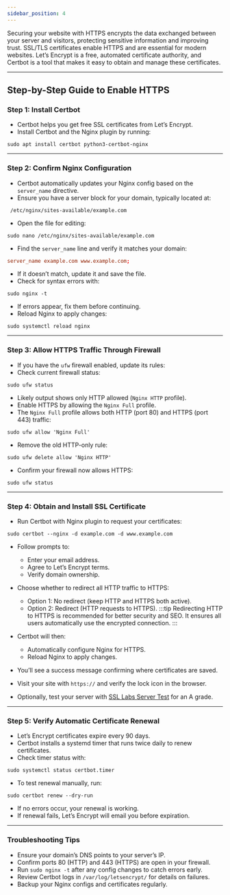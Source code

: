 ```yaml
---
sidebar_position: 4
---
```


Securing your website with HTTPS encrypts the data exchanged between your server and visitors, protecting sensitive information and improving trust. SSL/TLS certificates enable HTTPS and are essential for modern websites. Let’s Encrypt is a free, automated certificate authority, and Certbot is a tool that makes it easy to obtain and manage these certificates.

---

## Step-by-Step Guide to Enable HTTPS

### Step 1: Install Certbot

- Certbot helps you get free SSL certificates from Let’s Encrypt.
- Install Certbot and the Nginx plugin by running:

```shell
sudo apt install certbot python3-certbot-nginx
```

---

### Step 2: Confirm Nginx Configuration

- Certbot automatically updates your Nginx config based on the `server_name` directive.
- Ensure you have a server block for your domain, typically located at:

```shell
 /etc/nginx/sites-available/example.com
```

- Open the file for editing:

```shell
sudo nano /etc/nginx/sites-available/example.com
```

- Find the `server_name` line and verify it matches your domain:

```conf
server_name example.com www.example.com;
```

- If it doesn’t match, update it and save the file.
- Check for syntax errors with:

```shell
sudo nginx -t
```

- If errors appear, fix them before continuing.
- Reload Nginx to apply changes:

```shell
sudo systemctl reload nginx
```

---

### Step 3: Allow HTTPS Traffic Through Firewall

- If you have the `ufw` firewall enabled, update its rules:
- Check current firewall status:

```shell
sudo ufw status
```

- Likely output shows only HTTP allowed (`Nginx HTTP` profile).
- Enable HTTPS by allowing the `Nginx Full` profile.
- The `Nginx Full` profile allows both HTTP (port 80) and HTTPS (port 443) traffic:

```shell
sudo ufw allow 'Nginx Full'
```

- Remove the old HTTP-only rule:

```shell
sudo ufw delete allow 'Nginx HTTP'
```

- Confirm your firewall now allows HTTPS:

```shell
sudo ufw status
```

---

### Step 4: Obtain and Install SSL Certificate

- Run Certbot with Nginx plugin to request your certificates:

```shell
sudo certbot --nginx -d example.com -d www.example.com
```

- Follow prompts to:
  - Enter your email address.
  - Agree to Let’s Encrypt terms.
  - Verify domain ownership.
- Choose whether to redirect all HTTP traffic to HTTPS:

  - Option 1: No redirect (keep HTTP and HTTPS both active).
  - Option 2: Redirect (HTTP requests to HTTPS).
    :::tip
    Redirecting HTTP to HTTPS is recommended for better security and SEO. It ensures all users automatically use the encrypted connection.
    :::

- Certbot will then:
  - Automatically configure Nginx for HTTPS.
  - Reload Nginx to apply changes.
- You’ll see a success message confirming where certificates are saved.
- Visit your site with `https://` and verify the lock icon in the browser.
- Optionally, test your server with [SSL Labs Server Test](https://www.ssllabs.com/ssltest/)
  for an A grade.

---

### Step 5: Verify Automatic Certificate Renewal

- Let’s Encrypt certificates expire every 90 days.
- Certbot installs a systemd timer that runs twice daily to renew certificates.
- Check timer status with:

```shell
sudo systemctl status certbot.timer
```

- To test renewal manually, run:

```shell
sudo certbot renew --dry-run
```

- If no errors occur, your renewal is working.
- If renewal fails, Let’s Encrypt will email you before expiration.

---

### Troubleshooting Tips

- Ensure your domain’s DNS points to your server’s IP.
- Confirm ports 80 (HTTP) and 443 (HTTPS) are open in your firewall.
- Run `sudo nginx -t` after any config changes to catch errors early.
- Review Certbot logs in `/var/log/letsencrypt/` for details on failures.
- Backup your Nginx configs and certificates regularly.
